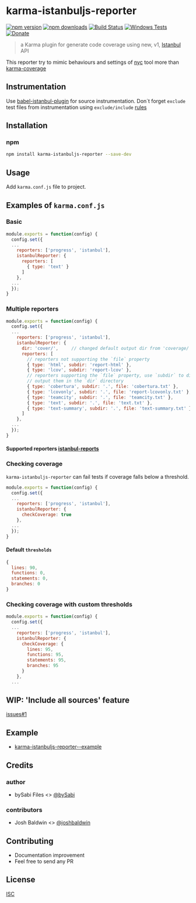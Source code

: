 # karma-istanbuljs-reporter

[![npm version](https://badge.fury.io/js/karma-istanbuljs-reporter.svg)](https://badge.fury.io/js/karma-istanbuljs-reporter)
[![npm downloads](https://img.shields.io/npm/dm/karma-istanbuljs-reporter.svg?style=flat-square)](https://www.npmjs.com/package/karma-istanbuljs-reporter)
[![Build Status](https://travis-ci.org/bySabi/karma-istanbuljs-reporter.svg?branch=master)](https://travis-ci.org/bySabi/karma-istanbuljs-reporter)
[![Windows Tests](https://img.shields.io/appveyor/ci/bySabi/karma-istanbuljs-reporter/master.svg?label=Windows%20Tests)](https://ci.appveyor.com/project/bySabi/karma-istanbuljs-reporter)
[![Donate](https://img.shields.io/badge/$-support-green.svg?style=flat-square)](https://paypal.me/bySabi/10)

> a Karma plugin for generate code coverage using new, v1, [Istanbul](https://istanbul.js.org/) API

This reporter try to mimic behaviours and settings of [nyc](https://github.com/istanbuljs/nyc) tool more than [karma-coverage](https://github.com/karma-runner/karma-coverage)

## Instrumentation
Use [babel-istanbul-plugin](https://github.com/istanbuljs/babel-plugin-istanbul) for source instrumentation. Don´t forget `exclude` test files from instrumentation using `exclude/include` [rules](https://github.com/istanbuljs/babel-plugin-istanbul#ignoring-files)

## Installation

### npm
```bash
npm install karma-istanbuljs-reporter --save-dev
```

## Usage

Add `karma.conf.js` file to project.

## Examples of `karma.conf.js`
### Basic
```js
module.exports = function(config) {
  config.set({
  ...
    reporters: ['progress', 'istanbul'],
    istanbulReporter: {
      reporters: [
        { type: 'text' }
      ]
    },
  ...
  });
}
```

### Multiple reporters
```js
module.exports = function(config) {
  config.set({
  ...
    reporters: ['progress', 'istanbul'],
    istanbulReporter: {
      dir: 'cover/',     // changed default output dir from 'coverage/'
      reporters: [
        // reporters not supporting the `file` property
        { type: 'html', subdir: 'report-html' },
        { type: 'lcov', subdir: 'report-lcov' },
        // reporters supporting the `file` property, use `subdir` to directly
        // output them in the `dir` directory
        { type: 'cobertura', subdir: '.', file: 'cobertura.txt' },
        { type: 'lcovonly', subdir: '.', file: 'report-lcovonly.txt' },
        { type: 'teamcity', subdir: '.', file: 'teamcity.txt' },
        { type: 'text', subdir: '.', file: 'text.txt' },
        { type: 'text-summary', subdir: '.', file: 'text-summary.txt' }
      ]
    },
  ...
  });
}
```
#### Supported reporters [istanbul-reports](https://github.com/istanbuljs/istanbul-reports/tree/master/lib)

### Checking coverage
`karma-istanbuljs-reporter` can fail tests if coverage falls below a threshold.
```js
module.exports = function(config) {
  config.set({
  ...
    reporters: ['progress', 'istanbul'],
    istanbulReporter: {
      checkCoverage: true
    },
  ...
  });
}
```

#### Default `thresholds`
```js
{
  lines: 90,
  functions: 0,
  statements: 0,
  branches: 0
}
```

### Checking coverage with custom thresholds
```js
module.exports = function(config) {
  config.set({
  ...
    reporters: ['progress', 'istanbul'],
    istanbulReporter: {
      checkCoverage: {
        lines: 95,
        functions: 95,
        statements: 95,
        branches: 95
      }
    },
  ...
```

## WIP: 'Include all sources' feature
[issues#1](https://github.com/bySabi/karma-istanbuljs-reporter/issues/1)

## Example
- [karma-istanbuljs-reporter--example](https://github.com/bySabi/karma-istanbuljs-reporter/tree/example)

## Credits

### author
* bySabi Files <> [@bySabi](https://github.com/bySabi)

### contributors
* Josh Baldwin <> [@joshbaldwin](https://github.com/joshbaldwin)

## Contributing
* Documentation improvement
* Feel free to send any PR

## License

[ISC][isc-license]

[isc-license]:./LICENSE
